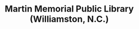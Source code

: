 ---
layout: repo
title: "Martin Memorial Public Library (Williamston, N.C.)"
id: 5528
permalink: repos/5528/
---